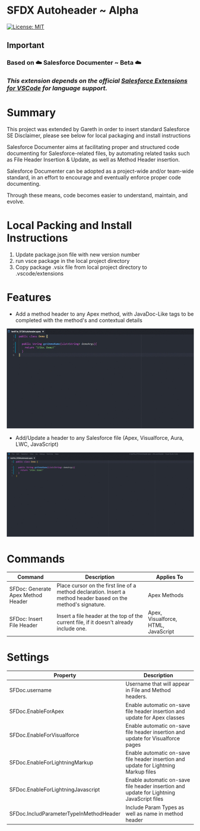 # SFDX Autoheader ~ Alpha



[![License: MIT](https://img.shields.io/badge/License-MIT-blue.svg)](https://opensource.org/licenses/MIT)


## **Important**

### Based on ️️☁️ Salesforce Documenter ~ Beta ☁️

### _This extension depends on the official [Salesforce Extensions for VSCode](https://marketplace.visualstudio.com/items?itemName=salesforce.salesforcedx-vscode) for language support._

# Summary
This project was extended by Gareth in order to insert standard Salesforce SE Disclaimer, please see below for local packaging and install instructions

Salesforce Documenter aims at facilitating proper and structured code documenting for Salesforce-related files, by automating related tasks such as File Header Insertion & Update, as well as Method Header insertion.

Salesforce Documenter can be adopted as a project-wide and/or team-wide standard, in an effort to encourage and eventually enforce proper code documenting.

Through these means, code becomes easier to understand, maintain, and evolve.

# Local Packing and Install Instructions
1. Update package.json file with new version number
2. run vsce package in the local project directory
3. Copy package .vsix file from local project directory to .vscode/extensions

# Features

- Add a method header to any Apex method, with JavaDoc-Like tags to be completed with the method's and contextual details

![Method Header Demo](https://github.com/HugoOM/sfdx_autoheader/blob/master/images/Instructions_MethodHeader.gif?raw=true)

- Add/Update a header to any Salesforce file (Apex, Visualforce, Aura, LWC, JavaScript)

![File Header Demo](https://github.com/HugoOM/sfdx_autoheader/blob/master/images/Instructions_FileHeader.gif?raw=true)

# Commands

| Command                            | Description                                                                                                     | Applies To                          |
| ---------------------------------- | --------------------------------------------------------------------------------------------------------------- | ----------------------------------- |
| SFDoc: Generate Apex Method Header | Place cursor on the first line of a method declaration. Insert a method header based on the method's signature. | Apex Methods                        |
| SFDoc: Insert File Header          | Insert a file header at the top of the current file, if it doesn't already include one.                         | Apex, Visualforce, HTML, JavaScript |

# Settings

| Property                                | Description                                                                              |
| --------------------------------------- | ---------------------------------------------------------------------------------------- |
| SFDoc.username                          | Username that will appear in File and Method headers.                                    |
| SFDoc.EnableForApex                     | Enable automatic on-save file header insertion and update for Apex classes               |
| SFDoc.EnableForVisualforce              | Enable automatic on-save file header insertion and update for Visualforce pages          |
| SFDoc.EnableForLightningMarkup          | Enable automatic on-save file header insertion and update for Lightning Markup files     |
| SFDoc.EnableForLightningJavascript      | Enable automatic on-save file header insertion and update for Lightning JavaScript files |
| SFDoc.IncludParameterTypeInMethodHeader | Include Param Types as well as name in method header                                     |
